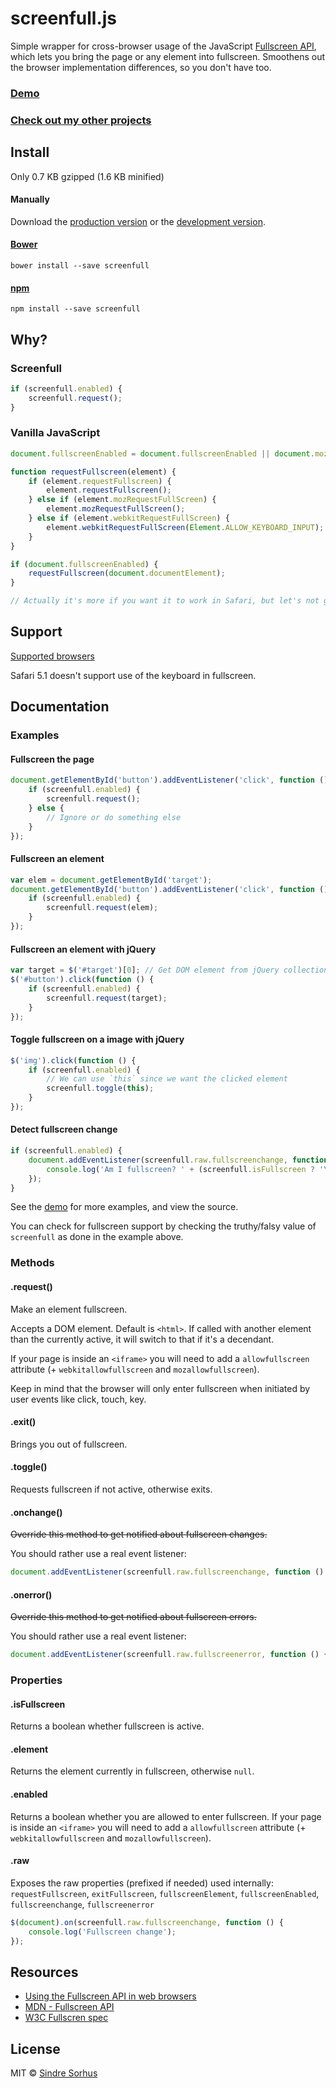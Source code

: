 # screenfull.js

Simple wrapper for cross-browser usage of the JavaScript [Fullscreen API](https://developer.mozilla.org/en/DOM/Using_full-screen_mode), which lets you bring the page or any element into fullscreen. Smoothens out the browser implementation differences, so you don't have too.


### [Demo](http://sindresorhus.com/screenfull.js)

### [Check out my other projects](https://github.com/sindresorhus?tab=repositories)


## Install

Only 0.7 KB gzipped (1.6 KB minified)

#### Manually

Download the [production version][min] or the [development version][max].

[min]: https://github.com/sindresorhus/screenfull.js/raw/gh-pages/dist/screenfull.min.js
[max]: https://github.com/sindresorhus/screenfull.js/raw/gh-pages/dist/screenfull.js

#### [Bower](http://bower.io)

`bower install --save screenfull`

#### [npm](https://npmjs.org/package/screenfull)

`npm install --save screenfull`


## Why?

### Screenfull

```javascript
if (screenfull.enabled) {
	screenfull.request();
}
```

### Vanilla JavaScript

```javascript
document.fullscreenEnabled = document.fullscreenEnabled || document.mozFullScreenEnabled || document.documentElement.webkitRequestFullScreen;

function requestFullscreen(element) {
	if (element.requestFullscreen) {
		element.requestFullscreen();
	} else if (element.mozRequestFullScreen) {
		element.mozRequestFullScreen();
	} else if (element.webkitRequestFullScreen) {
		element.webkitRequestFullScreen(Element.ALLOW_KEYBOARD_INPUT);
	}
}

if (document.fullscreenEnabled) {
	requestFullscreen(document.documentElement);
}

// Actually it's more if you want it to work in Safari, but let's not go there...
```


## Support

[Supported browsers](http://caniuse.com/fullscreen)

Safari 5.1 doesn't support use of the keyboard in fullscreen.


## Documentation


### Examples


#### Fullscreen the page

```javascript
document.getElementById('button').addEventListener('click', function () {
	if (screenfull.enabled) {
		screenfull.request();
	} else {
		// Ignore or do something else
	}
});
```


#### Fullscreen an element

```javascript
var elem = document.getElementById('target');
document.getElementById('button').addEventListener('click', function () {
	if (screenfull.enabled) {
		screenfull.request(elem);
	}
});
```


#### Fullscreen an element with jQuery

```javascript
var target = $('#target')[0]; // Get DOM element from jQuery collection
$('#button').click(function () {
	if (screenfull.enabled) {
		screenfull.request(target);
	}
});
```


#### Toggle fullscreen on a image with jQuery

```javascript
$('img').click(function () {
	if (screenfull.enabled) {
		// We can use `this` since we want the clicked element
		screenfull.toggle(this);
	}
});
```


#### Detect fullscreen change

```javascript
if (screenfull.enabled) {
	document.addEventListener(screenfull.raw.fullscreenchange, function () {
		console.log('Am I fullscreen? ' + (screenfull.isFullscreen ? 'Yes' : 'No'));
	});
}
```

See the [demo](http://sindresorhus.com/screenfull.js) for more examples, and view the source.

You can check for fullscreen support by checking the truthy/falsy value of `screenfull` as done in the example above.


### Methods

#### .request()

Make an element fullscreen.

Accepts a DOM element. Default is `<html>`. If called with another element than the currently active, it will switch to that if it's a decendant.

If your page is inside an `<iframe>` you will need to add a `allowfullscreen` attribute (+ `webkitallowfullscreen` and `mozallowfullscreen`).

Keep in mind that the browser will only enter fullscreen when initiated by user events like click, touch, key.

#### .exit()

Brings you out of fullscreen.

#### .toggle()

Requests fullscreen if not active, otherwise exits.

#### .onchange()

<del>Override this method to get notified about fullscreen changes.</del>

You should rather use a real event listener:

```js
document.addEventListener(screenfull.raw.fullscreenchange, function () {});
```

#### .onerror()

<del>Override this method to get notified about fullscreen errors.</del>

You should rather use a real event listener:

```js
document.addEventListener(screenfull.raw.fullscreenerror, function () {});
```


### Properties

#### .isFullscreen

Returns a boolean whether fullscreen is active.

#### .element

Returns the element currently in fullscreen, otherwise `null`.

#### .enabled

Returns a boolean whether you are allowed to enter fullscreen. If your page is inside an `<iframe>` you will need to add a `allowfullscreen` attribute (+ `webkitallowfullscreen` and `mozallowfullscreen`).

#### .raw

Exposes the raw properties (prefixed if needed) used internally: `requestFullscreen`, `exitFullscreen`, `fullscreenElement`, `fullscreenEnabled`, `fullscreenchange`, `fullscreenerror`

```js
$(document).on(screenfull.raw.fullscreenchange, function () {
	console.log('Fullscreen change');
});
```


## Resources

- [Using the Fullscreen API in web browsers](http://hacks.mozilla.org/2012/01/using-the-fullscreen-api-in-web-browsers/)
- [MDN - Fullscreen API](https://developer.mozilla.org/en/DOM/Using_full-screen_mode)
- [W3C Fullscren spec](http://dvcs.w3.org/hg/fullscreen/raw-file/tip/Overview.html)


## License

MIT © [Sindre Sorhus](http://sindresorhus.com)
